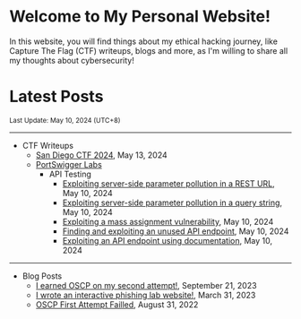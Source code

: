 # Welcome to My Personal Website!

In this website, you will find things about my ethical hacking journey, like Capture The Flag (CTF) writeups, blogs and more, as I'm willing to share all my thoughts about cybersecurity!

# Latest Posts

<span class="page_information"><small>Last Update: May 10, 2024 (UTC+8)</small></span>

* * *
- CTF Writeups
    - [San Diego CTF 2024](https://siunam321.github.io/ctf/San-Diego-CTF-2024/), May 13, 2024
    - [PortSwigger Labs](https://siunam321.github.io/ctf/#portswigger-labs)
        - API Testing
            - [Exploiting server-side parameter pollution in a REST URL](https://siunam321.github.io/ctf/portswigger-labs/api-testing/api-5), May 10, 2024
            - [Exploiting server-side parameter pollution in a query string](https://siunam321.github.io/ctf/portswigger-labs/api-testing/api-4), May 10, 2024
            - [Exploiting a mass assignment vulnerability](https://siunam321.github.io/ctf/portswigger-labs/api-testing/api-3), May 10, 2024
            - [Finding and exploiting an unused API endpoint](https://siunam321.github.io/ctf/portswigger-labs/api-testing/api-2), May 10, 2024
            - [Exploiting an API endpoint using documentation](https://siunam321.github.io/ctf/portswigger-labs/api-testing/api-1), May 10, 2024

* * *
- Blog Posts
    - [I earned OSCP on my second attempt!](https://siunam321.github.io/blog/2023-09-21-I-earned-OSCP-on-my-second-attempt), September 21, 2023
    - [I wrote an interactive phishing lab website!](https://siunam321.github.io/blog/2023-03-31-I-wrote-an-interactive-phishing-lab-website), March 31, 2023
    - [OSCP First Attempt Failled](https://siunam321.github.io/blog/2022-08-31-OSCP-First-Attempt-Failled), August 31, 2022